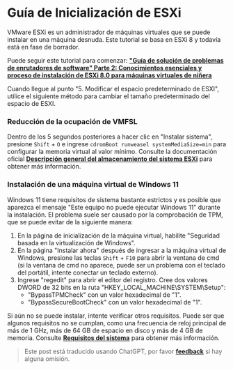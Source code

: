# Guía de Inicialización de ESXi

VMware ESXi es un administrador de máquinas virtuales que se puede instalar en una máquina desnuda. Este tutorial se basa en ESXi 8 y todavía está en fase de borrador.

Puede seguir este tutorial para comenzar: [**"Guía de solución de problemas de enrutadores de software" Parte 2: Conocimientos esenciales y proceso de instalación de ESXi 8.0 para máquinas virtuales de niñera**](https://post.smzdm.com/p/a8x6o5on/p3/?sort_tab=hot/#comments)

Cuando llegue al punto "5. Modificar el espacio predeterminado de ESXI", utilice el siguiente método para cambiar el tamaño predeterminado del espacio de ESXI.

### Reducción de la ocupación de VMFSL

Dentro de los 5 segundos posteriores a hacer clic en "Instalar sistema", presione `Shift` + `O` e ingrese `cdromBoot runweasel systemMediaSize=min` para configurar la memoria virtual al valor mínimo. Consulte la documentación oficial [**Descripción general del almacenamiento del sistema ESXi**](https://docs.vmware.com/en/VMware-vSphere/7.0/com.vmware.esxi.install.doc/GUID-474D003B-C6FB-465D-BC1B-5FD30F8E2209.html?hWord=N4IghgNiBcIM4E84BcCmBbAsqgJgSzAGU8AvVEAXyA#esxi-70-system-storage-links-2) para obtener más información.

### Instalación de una máquina virtual de Windows 11

Windows 11 tiene requisitos de sistema bastante estrictos y es posible que aparezca el mensaje "Este equipo no puede ejecutar Windows 11" durante la instalación. El problema suele ser causado por la comprobación de TPM, que se puede evitar de la siguiente manera:

1. En la página de inicialización de la máquina virtual, habilite "Seguridad basada en la virtualización de Windows".
2. En la página "Instalar ahora" después de ingresar a la máquina virtual de Windows, presione las teclas `Shift` + `F10` para abrir la ventana de cmd (si la ventana de cmd no aparece, puede ser un problema con el teclado del portátil, intente conectar un teclado externo).
3. Ingrese "regedit" para abrir el editor del registro. Cree dos valores DWORD de 32 bits en la ruta "HKEY_LOCAL_MACHINE\SYSTEM\Setup":
   - "BypassTPMCheck" con un valor hexadecimal de "1".
   - "BypassSecureBootCheck" con un valor hexadecimal de "1".

Si aún no se puede instalar, intente verificar otros requisitos. Puede ser que algunos requisitos no se cumplan, como una frecuencia de reloj principal de más de 1 GHz, más de 64 GB de espacio en disco y más de 4 GB de memoria. Consulte [**Requisitos del sistema**](https://www.microsoft.com/en-us/windows/windows-11-specifications?r=1) para obtener más información.

> Este post está traducido usando ChatGPT, por favor [**feedback**](https://github.com/linyuxuanlin/Wiki_MkDocs/issues/new) si hay alguna omisión.